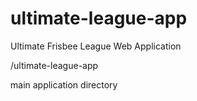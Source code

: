 ultimate-league-app
==========

Ultimate Frisbee League Web Application

/ultimate-league-app

main application directory